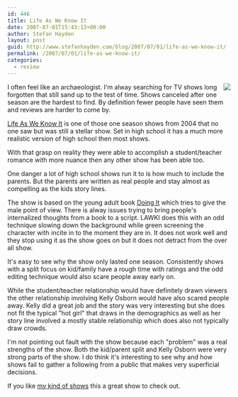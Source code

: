 ```yaml
---
id: 446
title: Life As We Know It
date: 2007-07-01T15:43:13+00:00
author: Stefan Hayden
layout: post
guid: http://www.stefanhayden.com/blog/2007/07/01/life-as-we-know-it/
permalink: /2007/07/01/life-as-we-know-it/
categories:
  - review
---
```

<p><a href="http://www.amazon.com/o/ASIN/B0009F43DG/stefanhayden-20"><img src="/blog/wp-content/lifeasweknowit.jpg" style="float:right; margin:0px 0px 0px 10px;" /></a>I often feel like an archaeologist. I'm alway searching for TV shows long forgotten that still sand up to the test of time. Shows canceled after one season are the hardest to find. By definition fewer people have seen them and reviews are harder to come by.</p>
<p><a href="http://www.amazon.com/o/ASIN/B0009F43DG/stefanhayden-20">Life As We Know It</a> is one of those one season shows from 2004 that no one saw but was still a stellar show. Set in high school it has a much more realistic version of high school then most shows.
</p>
<p>With that grasp on reality they were able to accomplish a student/teacher romance with more nuance then any other show has been able too. </p>
<p>One danger a lot of high school shows run it to is how much to include the parents. But the parents are written as real people and stay almost as compelling as the kids story lines.</p>
<p>The show is based on the young adult book <a href="http://www.amazon.com/o/ASIN/0805075658/stefanhayden-20">Doing It</a> which tries to give the male point of view. There is alway issues trying to bring people's internalized thoughts from a book to a script. LAWKI does this with an odd technique slowing down the background while green screening the character with incite in to the moment they are in. It does not work well and they stop using it as the show goes on but it does not detract from the over all show.</p>
<p>It's easy to see why the show only lasted one season. Consistently shows with a split focus on kid/family have a rough time with ratings and the odd editing technique would also scare people away early on. </p>
<p>While the student/teacher relationship would have definitely drawn viewers the other relationship involving Kelly Osborn would have also scared people away. Kelly did a great job and the story was very interesting but she does not fit the typical "hot girl" that draws in the demographics as well as her story line involved a mostly stable relationship which does also not typically draw crowds.</p>
<p>I'm not pointing out fault with the show because each "problem" was a real strengths of the show. Both the kid/parent split and Kelly Osborn were very strong parts of the show. I do think it's interesting to see why and how shows fail to gather a following from a public that makes very superficial decisions.</p>
<p>If you like <a href="http://www.stefanhayden.com/blog/top-shows">my kind of shows</a> this a great show to check out.</p>
